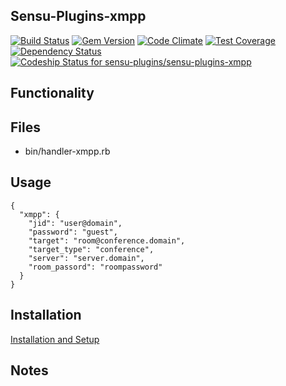 ## Sensu-Plugins-xmpp

[ ![Build Status](https://travis-ci.org/sensu-plugins/sensu-plugins-xmpp.svg?branch=master)](https://travis-ci.org/sensu-plugins/sensu-plugins-xmpp)
[![Gem Version](https://badge.fury.io/rb/sensu-plugins-xmpp.svg)](http://badge.fury.io/rb/sensu-plugins-xmpp)
[![Code Climate](https://codeclimate.com/github/sensu-plugins/sensu-plugins-xmpp/badges/gpa.svg)](https://codeclimate.com/github/sensu-plugins/sensu-plugins-xmpp)
[![Test Coverage](https://codeclimate.com/github/sensu-plugins/sensu-plugins-xmpp/badges/coverage.svg)](https://codeclimate.com/github/sensu-plugins/sensu-plugins-xmpp)
[![Dependency Status](https://gemnasium.com/sensu-plugins/sensu-plugins-xmpp.svg)](https://gemnasium.com/sensu-plugins/sensu-plugins-xmpp)
[ ![Codeship Status for sensu-plugins/sensu-plugins-xmpp](https://codeship.com/projects/79427170-e204-0132-c525-3642858bbef8/status?branch=master)](https://codeship.com/projects/81357)

## Functionality

## Files
 * bin/handler-xmpp.rb

## Usage
```
{
  "xmpp": {
    "jid": "user@domain",
    "password": "guest",
    "target": "room@conference.domain",
    "target_type": "conference",
    "server": "server.domain",
    "room_passord": "roompassword"
  }
}
```

## Installation

[Installation and Setup](https://github.com/sensu-plugins/documentation/blob/master/user_docs/installation_instructions.md)

## Notes

